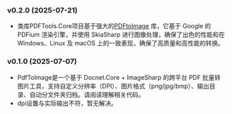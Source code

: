 
### v0.2.0 (2025-07-21)
- 类库PDFTools.Core项目基于强大的[PDFtoImage](https://github.com/sungaila/PDFtoImage) 库，它基于 Google 的 PDFium 渲染引擎，并使用 SkiaSharp 进行图像处理，确保了出色的性能和在 Windows、Linux 及 macOS 上的一致表现，确保了高质量和高性能的转换。

### v0.1.0 (2025-07-07)

- PdfToImage是一个基于 Docnet.Core + ImageSharp 的跨平台 PDF 批量转图片工具，支持自定义分辨率（DPI）、图片格式（png/jpg/bmp）、输出目录、自动分文件夹归档。请阅读理解相关代码。
- dpi设置与实际输出不符，暂无解决。